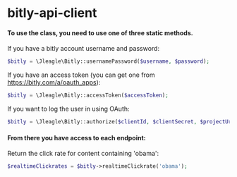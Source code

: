 bitly-api-client
================

#### To use the class, you need to use one of three static methods.

If you have a bitly account username and password:

```php
$bitly = \Jleagle\Bitly::usernamePassword($username, $password);
```

If you have an access token (you can get one from https://bitly.com/a/oauth_apps):

```php
$bitly = \Jleagle\Bitly::accessToken($accessToken);
```

If you want to log the user in using OAuth:

```php
$bitly = \Jleagle\Bitly::authorize($clientId, $clientSecret, $projectUrl, $state);
```

#### From there you have access to each endpoint:

Return the click rate for content containing 'obama':

```php
$realtimeClickrates = $bitly->realtimeClickrate('obama');
```
